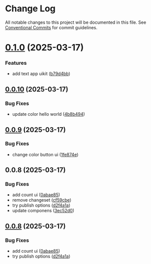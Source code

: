 # Change Log

All notable changes to this project will be documented in this file.
See [Conventional Commits](https://conventionalcommits.org) for commit guidelines.

# [0.1.0](https://github.com/abbele/monorepo/compare/@abbele/uikit@0.0.10...@abbele/uikit@0.1.0) (2025-03-17)

### Features

- add text app uikit ([b79d4bb](https://github.com/abbele/monorepo/commit/b79d4bbd5ff7be496c5fd529bcbc87c8e53fbbf6))

## [0.0.10](https://github.com/abbele/monorepo/compare/@abbele/uikit@0.0.9...@abbele/uikit@0.0.10) (2025-03-17)

### Bug Fixes

- update color hello world ([4b8b494](https://github.com/abbele/monorepo/commit/4b8b494e7c0724bd71942a080b1e8ef3602a2a29))

## [0.0.9](https://github.com/abbele/monorepo/compare/@abbele/uikit@0.0.5...@abbele/uikit@0.0.9) (2025-03-17)

### Bug Fixes

- change color button ui ([1fe874e](https://github.com/abbele/monorepo/commit/1fe874e2ea23cc3670dbb61f98b85457d6fdb196))

## 0.0.8 (2025-03-17)

### Bug Fixes

- add count ui ([0abae85](https://github.com/abbele/monorepo/commit/0abae8527a1d071200cba2d54d0b6c5b32df3b88))
- remove changeset ([cf59cbe](https://github.com/abbele/monorepo/commit/cf59cbe88911a0a6d9264eccb1518b9c449a167f))
- try publish options ([d2f4a1a](https://github.com/abbele/monorepo/commit/d2f4a1a12857c4a44e4c1f91a52e19155929e59a))
- update componens ([3ec52d0](https://github.com/abbele/monorepo/commit/3ec52d0dd95d8ae937a7b51e6f87456fc413738d))

## [0.0.8](https://github.com/abbele/monorepo/compare/v0.0.7...v0.0.8) (2025-03-17)

### Bug Fixes

- add count ui ([0abae85](https://github.com/abbele/monorepo/commit/0abae8527a1d071200cba2d54d0b6c5b32df3b88))
- try publish options ([d2f4a1a](https://github.com/abbele/monorepo/commit/d2f4a1a12857c4a44e4c1f91a52e19155929e59a))
